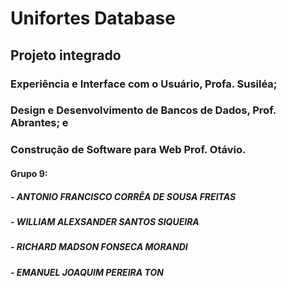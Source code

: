 # Unifortes Database

## Projeto integrado 

### Experiência e Interface com o Usuário, Profa. Susiléa;
### Design e Desenvolvimento de Bancos de Dados, Prof. Abrantes; e
### Construção de Software para Web Prof. Otávio.

#### Grupo 9:
##### - ANTONIO FRANCISCO CORRÊA DE SOUSA FREITAS
##### - WILLIAM ALEXSANDER SANTOS SIQUEIRA
##### - RICHARD MADSON FONSECA MORANDI
##### - EMANUEL JOAQUIM PEREIRA TON
